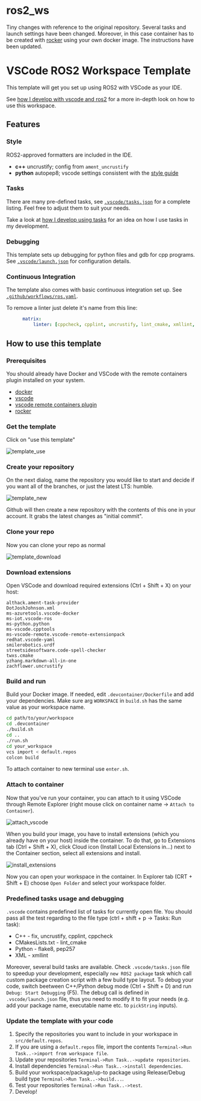 # ros2_ws

Tiny changes with reference to the original repository. Several tasks and launch settings have been changed. Moreover, in this case container has to be created with [rocker](https://github.com/osrf/rocker) using your own docker image. The instructions have been updated.

# VSCode ROS2 Workspace Template

This template will get you set up using ROS2 with VSCode as your IDE.

See [how I develop with vscode and ros2](https://www.allisonthackston.com/articles/vscode_docker_ros2.html) for a more in-depth look on how to use this workspace.

## Features

### Style

ROS2-approved formatters are included in the IDE.  

* **c++** uncrustify; config from `ament_uncrustify`
* **python** autopep8; vscode settings consistent with the [style guide](https://index.ros.org/doc/ros2/Contributing/Code-Style-Language-Versions/)

### Tasks

There are many pre-defined tasks, see [`.vscode/tasks.json`](.vscode/tasks.json) for a complete listing.  Feel free to adjust them to suit your needs.  

Take a look at [how I develop using tasks](https://www.allisonthackston.com/articles/vscode_tasks.html) for an idea on how I use tasks in my development.

### Debugging

This template sets up debugging for python files and gdb for cpp programs.  See [`.vscode/launch.json`](.vscode/launch.json) for configuration details.

### Continuous Integration

The template also comes with basic continuous integration set up. See [`.github/workflows/ros.yaml`](/.github/workflows/ros.yaml).

To remove a linter just delete it's name from this line:

```yaml
      matrix:
          linter: [cppcheck, cpplint, uncrustify, lint_cmake, xmllint, flake8, pep257]
```

## How to use this template

### Prerequisites

You should already have Docker and VSCode with the remote containers plugin installed on your system.

* [docker](https://docs.docker.com/engine/install/)
* [vscode](https://code.visualstudio.com/)
* [vscode remote containers plugin](https://marketplace.visualstudio.com/items?itemName=ms-vscode-remote.remote-containers)
* [rocker](https://github.com/osrf/rocker)

### Get the template

Click on "use this template"

![template_use](https://user-images.githubusercontent.com/6098197/91331899-43f23b80-e780-11ea-92c8-b4665ce126f1.png)

### Create your repository

On the next dialog, name the repository you would like to start and decide if you want all of the branches, or just the latest LTS: humble.

![template_new](https://user-images.githubusercontent.com/6098197/91332035-713ee980-e780-11ea-81d3-13b170f568b0.png)

Github will then create a new repository with the contents of this one in your account.  It grabs the latest changes as "initial commit".

### Clone your repo

Now you can clone your repo as normal

![template_download](https://user-images.githubusercontent.com/6098197/91332342-e4e0f680-e780-11ea-9525-49b0afa0e4bb.png)

### Download extensions

Open VSCode and download required extensions (Ctrl + Shift + X) on your host:
```
althack.ament-task-provider
DotJoshJohnson.xml
ms-azuretools.vscode-docker
ms-iot.vscode-ros
ms-python.python
ms-vscode.cpptools
ms-vscode-remote.vscode-remote-extensionpack
redhat.vscode-yaml
smilerobotics.urdf
streetsidesoftware.code-spell-checker
twxs.cmake
yzhang.markdown-all-in-one
zachflower.uncrustify
```

### Build and run

Build your Docker image. If needed, edit `.devcontainer/Dockerfile` and add your dependencies. Make sure arg `WORKSPACE` in `build.sh` has the same value as your workspace name.
```bash
cd path/to/your/workspace
cd .devcontainer
./build.sh
cd ..
./run.sh
cd your_workspace
vcs import < default.repos
colcon build
```
To attach container to new terminal use `enter.sh`.

### Attach to container

Now that you've run your container, you can attach to it using VSCode through Remote Explorer (right mouse click on container name -> `Attach to Container`).

![attach_vscode](https://user-images.githubusercontent.com/37396312/212543105-3a0b01ec-fe66-4586-9a9a-526e4e294f3f.png)

When you build your image, you have to install extensions (which you already have on your host) inside the container. To do that, go to Extensions tab (Ctrl + Shift + X), click Cloud icon (Install Local Extensions in...) next to the Container section, select all extensions and install.

![install_extensions](https://user-images.githubusercontent.com/37396312/212544102-ad98c50d-a270-4855-aea6-a0108ba2e4d9.png)

Now you can open your workspace in the container. In Explorer tab (CRT + Shift + E) choose `Open Folder` and select your workspace folder.

### Predefined tasks usage and debugging

`.vscode` contains predefined list of tasks for currently open file. You should pass all the test regarding to the file type (ctrl + shift + p -> Tasks: Run task):
* C++ - fix, uncrustify, cpplint, cppcheck
* CMakesLists.txt - lint_cmake
* Python - flake8, pep257
* XML - xmllint

Moreover, several build tasks are available. Check `.vscode/tasks.json` file to speedup your development, especially `new ROS2 package` task which call custom package creation script with a few build type layout.
To debug your code, switch beetween C++/Python debug mode (Ctrl + Shift + D) and run `Debug: Start Debugging` (F5). The debug call is defined in `.vscode/launch.json` file, thus you need to modify it to fit your needs (e.g. add your package name, executable name etc. to `pickString` inputs).

### Update the template with your code

1. Specify the repositories you want to include in your workspace in `src/default.repos`.
2. If you are using a `default.repos` file, import the contents `Terminal->Run Task..->import from workspace file`.
3. Update your repositories `Terminal->Run Task..->update repositories`.
4. Install dependencies `Terminal->Run Task..->install dependencies`.
5. Build your workspace/package/up-to package using Release/Debug build type `Terminal->Run Task..->build...`.
6. Test your repositories `Terminal->Run Task..->test`.
7. Develop!
